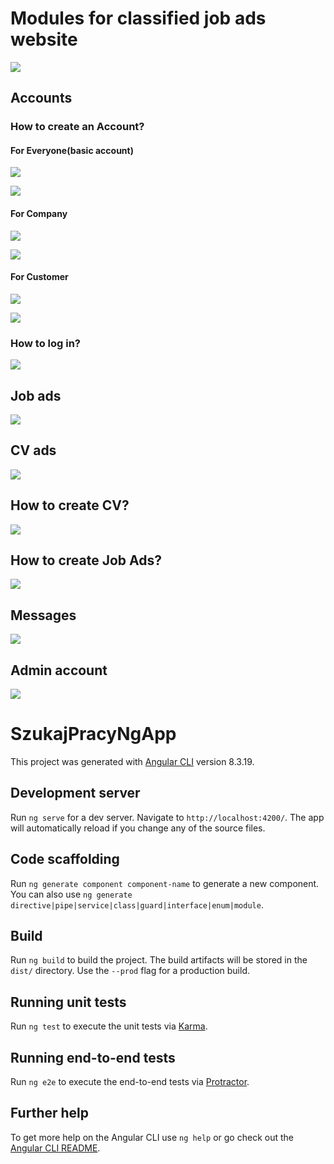 # Modules for classified job ads website 

![](/ogłoszenia.png)

## Accounts

### How to create an Account? 

#### For Everyone(basic account)
 
![](/Rejestracja.png)

![](/porejestracjipodstawowej.png)

#### For Company 

![](/tworzeniekontafirmy.png)

![](/kontofirmy.png)

#### For Customer 

![](/tworzeniekontaklienta.png)

![](/kontoklienta.png)

### How to log in?

![](/logowanie.png)

## Job ads 

![](/ogłoszenia.png)

## CV ads  

![](/cv.png)

## How to create CV? 

![](/TworzenieCV.png)

## How to create Job Ads? 

![](/tworzenieOgłoszenia.png)

## Messages

![](/wiadomosci.png) 

## Admin account 

![](/admin.png)

# SzukajPracyNgApp

This project was generated with [Angular CLI](https://github.com/angular/angular-cli) version 8.3.19.

## Development server

Run `ng serve` for a dev server. Navigate to `http://localhost:4200/`. The app will automatically reload if you change any of the source files.

## Code scaffolding

Run `ng generate component component-name` to generate a new component. You can also use `ng generate directive|pipe|service|class|guard|interface|enum|module`.

## Build

Run `ng build` to build the project. The build artifacts will be stored in the `dist/` directory. Use the `--prod` flag for a production build.

## Running unit tests

Run `ng test` to execute the unit tests via [Karma](https://karma-runner.github.io).

## Running end-to-end tests

Run `ng e2e` to execute the end-to-end tests via [Protractor](http://www.protractortest.org/).

## Further help

To get more help on the Angular CLI use `ng help` or go check out the [Angular CLI README](https://github.com/angular/angular-cli/blob/master/README.md).
